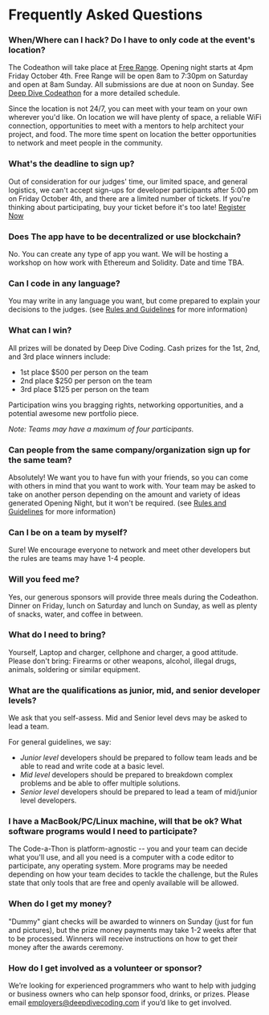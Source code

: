 # Frequently Asked Questions

### When/Where can I hack? Do I have to only code at the event's location?
The Codeathon will take place at [Free Range](https://freerangespaces.com/). Opening night starts at 4pm Friday October 4th. Free Range will be open 8am to 7:30pm on Saturday and open at 8am Sunday. All submissions are due at noon on Sunday.
See [Deep Dive Codeathon](https://deepdivecoding.com/deep-dive-codeathon/) for a more detailed schedule.

Since the location is not 24/7, you can meet with your team on your own wherever you'd like. On location we will have plenty of space, a reliable WiFi connection, opportunities to meet with a mentors to help architect your project, and food. The more time spent on location the better opportunities to network and meet people in the community.

### What's the deadline to sign up?
Out of consideration for our judges' time, our limited space, and general logistics, we can't accept sign-ups for developer participants after 5:00 pm on Friday October 4th, and there are a limited number of tickets. If you're thinking about participating, buy your ticket before it's too late! [Register Now](https://www.eventbrite.com/e/deep-dive-code-a-thon-2019-tickets-63821497818)

### Does The app have to be decentralized or use blockchain?
No. You can create any type of app you want. We will be hosting a workshop on how work with Ethereum and Solidity. Date and time TBA.

### Can I code in any language?
You may write in any language you want, but come prepared to explain your decisions to the judges. (see [Rules and Guidelines](rules-guidelines.md) for more information)

### What can I win?
All prizes will be donated by Deep Dive Coding. Cash prizes for the 1st, 2nd, and 3rd place winners include:

- 1st place $500 per person on the team
- 2nd place $250 per person on the team
- 3rd place $125 per person on the team

Participation wins you bragging rights, networking opportunities, and a potential awesome new portfolio piece.

_Note: Teams may have a maximum of four participants._

### Can people from the same company/organization sign up for the same team?
Absolutely! We want you to have fun with your friends, so you can come with others in mind that you want to work with. Your team may be asked to take on another person depending on the amount and variety of ideas generated Opening Night, but it won't be required. (see [Rules and Guidelines](rules-guidelines.md) for more information)

### Can I be on a team by myself?
Sure! We encourage everyone to network and meet other developers but the rules are teams may have 1-4 people.

### Will you feed me?
Yes, our generous sponsors will provide three meals during the Codeathon. Dinner on Friday, lunch on Saturday and lunch on Sunday, as well as plenty of snacks, water, and coffee in between.

### What do I need to bring?
Yourself, Laptop and charger, cellphone and charger, a good attitude.
Please don't bring: Firearms or other weapons, alcohol, illegal drugs, animals, soldering or similar equipment.

### What are the qualifications as junior, mid, and senior developer levels?
We ask that you self-assess. Mid and Senior level devs may be asked to lead a team.

For general guidelines, we say:
- _Junior level_ developers should be prepared to follow team leads and be able to read and write code at a basic level.
- _Mid level_ developers should be prepared to breakdown complex problems and be able to offer multiple solutions.
- _Senior level_ developers should be prepared to lead a team of mid/junior level developers.

### I have a MacBook/PC/Linux machine, will that be ok? What software programs would I need to participate?
The Code-a-Thon is platform-agnostic -- you and your team can decide what you'll use, and all you need is a computer with a code editor to participate, any operating system. More programs may be needed depending on how your team decides to tackle the challenge, but the Rules state that only tools that are free and openly available will be allowed.

### When do I get my money?
"Dummy" giant checks will be awarded to winners on Sunday (just for fun and pictures), but the prize money payments may take 1-2 weeks after that to be processed. Winners will receive instructions on how to get their money after the awards ceremony.

### How do I get involved as a volunteer or sponsor?
We’re looking for experienced programmers who want to help with judging or business owners who can help sponsor food, drinks, or prizes. Please email employers@deepdivecoding.com if you’d like to get involved.
